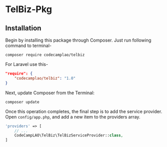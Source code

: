 # TelBiz-Pkg

## Installation

Begin by installing this package through Composer. Just run following command to terminal-

```shell script
composer require codecamplao/telbiz
```
For Laravel use this-

```json
"require": {
    "codecamplao/telbiz": "1.0"
}
```
Next, update Composer from the Terminal:

```shell script
composer update
```

Once this operation completes, the final step is to add the service provider. Open `config/app.php`, and add a new item to the providers array.

```php
'providers' => [
    // ...
    CodeCampLAO\TelBiz\TelBizServiceProvider::class,
]
```


